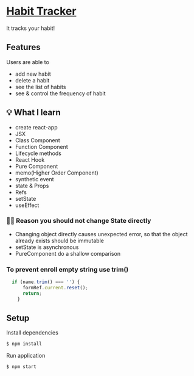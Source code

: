 # [Habit Tracker](https://sery-habit-tracker.netlify.app/)

It tracks your habit!

## Features

Users are able to

- add new habit
- delete a habit
- see the list of habits
- see & control the frequency of habit

## 💡 What I learn

- create react-app
- JSX
- Class Component
- Function Component
- Lifecycle methods
- React Hook
- Pure Component
- memo(Higher Order Component)
- synthetic event
- state & Props
- Refs
- setState
- useEffect

### ✍🏻 Reason you should not change State directly

- Changing object directly causes unexpected error, so that
  the object already exists should be immutable
- setState is asynchronous
- PureComponent do a shallow comparison

### To prevent enroll empty string use trim()

```js
  if (name.trim() === '') {
      formRef.current.reset();
      return;
    }
```

## Setup

Install dependencies
```sh
$ npm install
```

Run application
```sh
$ npm start
```
